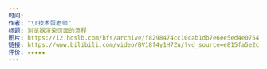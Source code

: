 ```yaml
---
时间: 
作者: "\r技术蛋老师"
标题: 浏览器渲染页面的流程
图片: https://i2.hdslb.com/bfs/archive/f8298474cc10cab1db7e6ee5ed4e07542fd266dc.jpg@518w_290h_1c_!web-video-share-cover.webp
链接: https://www.bilibili.com/video/BV18f4y1H7Zu/?vd_source=e815fa5e2c428a98163e9d19be40ec58
评价: ★★★★★
---
```

